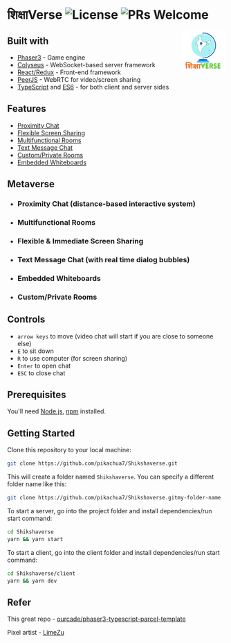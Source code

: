 # शिक्षाVerse ![License](https://img.shields.io/badge/license-MIT-blue) ![PRs Welcome](https://img.shields.io/badge/PRs-welcome-green.svg)

<img alt="Logo" align="right" src="frontend\client\public\img\logo.png" width="20%" />



## Built with

- [Phaser3](https://github.com/photonstorm/phaser) - Game engine
- [Colyseus](https://github.com/colyseus/colyseus) - WebSocket-based server framework
- [React/Redux](https://github.com/facebook/react) - Front-end framework
- [PeerJS](https://github.com/peers/peerjs) - WebRTC for video/screen sharing
- [TypeScript](https://github.com/microsoft/TypeScript) and [ES6](https://github.com/eslint/eslint) - for both client and server sides

## Features

- [Proximity Chat](#proximity-chat-distance-based-interactive-system)
- [Flexible Screen Sharing](#flexible--immediate-screen-sharing)
- [Multifunctional Rooms](#multifunctional-rooms)
- [Text Message Chat](#text-message-chat-with-real-time-dialog-bubbles)
- [Custom/Private Rooms](#customprivate-rooms)
- [Embedded Whiteboards](#embedded-whiteboards)


## Metaverse

- ### Proximity Chat (distance-based interactive system)

<!-- ![image](https://user-images.githubusercontent.com/11501902/139960852-cf0e0883-8fbe-459d-bb11-3707d0ae1360.png) -->
    

- ### Multifunctional Rooms

<!-- ![image](https://user-images.githubusercontent.com/11501902/139961091-1801bd4d-fbd6-4400-8503-85ece744e979.png) -->

- ### Flexible & Immediate Screen Sharing

<!-- ![image](https://user-images.githubusercontent.com/11501902/139961155-44a85cd9-ac25-4563-9d82-6537ed7435f6.png) -->

- ### Text Message Chat (with real time dialog bubbles)

<!-- ![image](https://user-images.githubusercontent.com/11501902/145925423-3b5b9026-d3b9-429d-920b-98b0bcd6300a.png) -->

- ### Embedded Whiteboards

<!-- ![image](https://user-images.githubusercontent.com/11501902/147785323-19dbf0e6-056d-44c5-8efe-e969297bbe52.png) -->

- ### Custom/Private Rooms

<!-- ![image](https://user-images.githubusercontent.com/11501902/147784118-15ef50bf-0f67-4704-89d7-81b2fa7f8ceb.png) -->

## Controls

- `arrow keys` to move (video chat will start if you are close to someone else)
- `E` to sit down
- `R` to use computer (for screen sharing)
- `Enter` to open chat
- `ESC` to close chat

## Prerequisites

You'll need [Node.js](https://nodejs.org/en/), [npm](https://www.npmjs.com/) installed.

## Getting Started

Clone this repository to your local machine:

```bash
git clone https://github.com/pikachua7/Shikshaverse.git
```

This will create a folder named `Shikshaverse`. You can specify a different folder name like this:

```bash
git clone https://github.com/pikachua7/Shikshaverse.gitmy-folder-name
```

To start a server, go into the project folder and install dependencies/run start command:

```bash
cd Shikshaverse
yarn && yarn start
```

To start a client, go into the client folder and install dependencies/run start command:

```bash
cd Shikshaverse/client
yarn && yarn dev
```

## Refer

This great repo - [ourcade/phaser3-typescript-parcel-template](https://github.com/ourcade/phaser3-typescript-parcel-template)

Pixel artist - [LimeZu](https://limezu.itch.io/)


